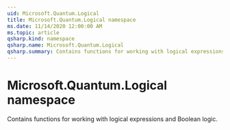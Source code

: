 ```yaml
---
uid: Microsoft.Quantum.Logical
title: Microsoft.Quantum.Logical namespace
ms.date: 11/14/2020 12:00:00 AM
ms.topic: article
qsharp.kind: namespace
qsharp.name: Microsoft.Quantum.Logical
qsharp.summary: Contains functions for working with logical expressions and Boolean logic.
---
```


# Microsoft.Quantum.Logical namespace

Contains functions for working with logical expressions and Boolean logic.

